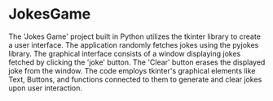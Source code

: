 # JokesGame
The 'Jokes Game' project built in Python utilizes the tkinter library to create a user interface. The application randomly fetches jokes using the pyjokes library. The graphical interface consists of a window displaying jokes fetched by clicking the 'joke' button. The 'Clear' button erases the displayed joke from the window. The code employs tkinter's graphical elements like Text, Buttons, and functions connected to them to generate and clear jokes upon user interaction.
